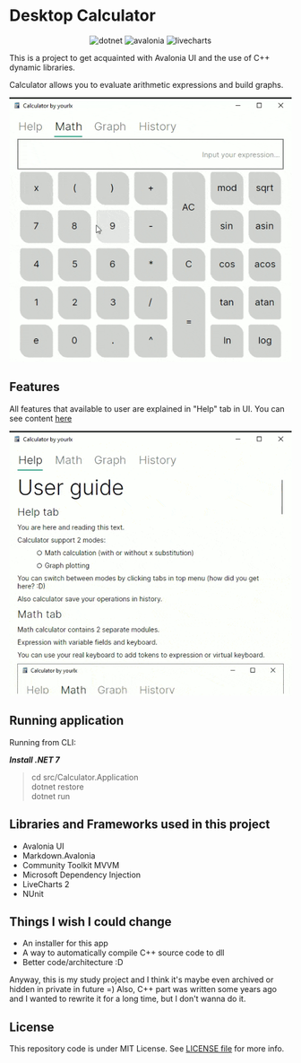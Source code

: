 Desktop Calculator
============

<div align="center">

![dotnet](https://img.shields.io/badge/.NET%20-7-512bd4)
![avalonia](https://img.shields.io/badge/AvaloniaUI-11.0.4-512bd4)
![livecharts](https://img.shields.io/badge/LiveCharts-2.0.0%20rc1.1-512bd4)

</div>

This is a project to get acquainted with Avalonia UI and the use of C++ dynamic libraries.

Calculator allows you to evaluate arithmetic expressions and build graphs.

![gif](./misc/calculator.gif)

## Features

All features that available to user are explained in "Help" tab in UI. You can see
content [here](./src/Calculator.Application/Assets/Help/Help.md)

![gif](./misc/help.gif)

## Running application

Running from CLI:

***Install .NET 7***

> cd src/Calculator.Application \
> dotnet restore \
> dotnet run

## Libraries and Frameworks used in this project

- Avalonia UI
- Markdown.Avalonia
- Community Toolkit MVVM
- Microsoft Dependency Injection
- LiveCharts 2
- NUnit

## Things I wish I could change

- An installer for this app
- A way to automatically compile C++ source code to dll
- Better code/architecture :D

Anyway, this is my study project and I think it's maybe even archived or hidden in private in future =)
Also, C++ part was written some years ago and I wanted to rewrite it for a long time, but I don't wanna do it.

## License

This repository code is under MIT License. See [LICENSE file](LICENSE) for more info.
